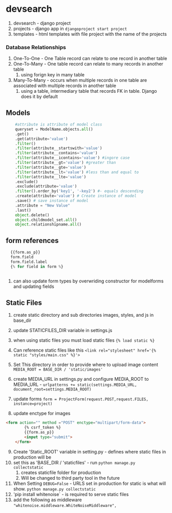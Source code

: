 # devsearch

1. devsearch - django project
2. projects - django app in `djangoproject start project`
3. templates - html templates with file project with the name of the projects


### Database Relationships

1. One-To-One - One Table record can relate to one record in another table
2. One-To-Many - One table record can relate to many records in another table
   1. using forign key in many table
3. Many-To-Many - occurs when multiple records in one table are associated with multiple records in another table
   1. using a table, intermediary table that records FK in table. Django does it by default
  
## Models

```python
    #attribute is attribute of model class
    queryset = ModelName.objects.all()
    .get()
    .get(attribute='value')
    .filter()
    .filter(attribute__startswith='value')
    .filter(attribute__contains='value')
    .filter(attribute__icontains='value') #ingore case
    .filter(attribute__gt='value') #greater than
    .filter(attribute__gte='value')
    .filter(attribute__lt='value') #less than and equal to
    .filter(attribute__lte='value')
    .exclude()
    .exclude(attribute='value')
    .filter().order_by('key1', '-key2') #- equals descending
    .create(attribute='value') # Create instance of model
    .save() # save instance of model
    .attribute = "New Value"
    .last()
    object.delete()
    object.childmodel_set.all()
    object.relationshipname.all()
```


## form references


```python
  {{form.as_p}}
  form.field
  form.field.label
  {% for field in form %}
  
```

1. can also update form types by overwriding constructor for modelforms and updating fields




## Static Files

1. create static directory and sub directories images, styles, and js in base_dir 
2. update STATICFILES_DIR variable in settings.js
3. when using static files you must load static files `{% load static %}`
4. Can reference static files like this `<link rel="stylesheet" href='{% static "styles/main.css" %}'>`
5. Set This directory in order to provide where to upload image content `MEDIA_ROOT = BASE_DIR / 'static/images'`
6. create MEDIA_URL in settings.py and configure MEDIA_ROOT to MEDIA_URL - `urlpatterns += static(settings.MEDIA_URL, document_root=settings.MEDIA_ROOT)`  
7. update forms `form = ProjectForm(request.POST,request.FILES, instance=project)`

8. update enctype for images
```html
<form action="" method ="POST" enctype="multipart/form-data">
        {% csrf_token %}
        {{form.as_p}}
        <input type="submit">
    </form>
```
9. Create 'Static_ROOT' variable in setting.py - defines where static files in production will be
10. set this as 'BASE_DIR / 'staticfiles' - run `python manage.py collectstatic`
    1.  creates staticfile folder for production
    2.  Will be changed to third party tool in the future
11. When Setting `DEBUG=False` - URLS set in production for static is what will show. `python manage.py collectstatic`
12. 'pip install whitenoise` - is required to serve static files
13. add the following as middleware `"whitenoise.middleware.WhiteNoiseMiddleware",`
